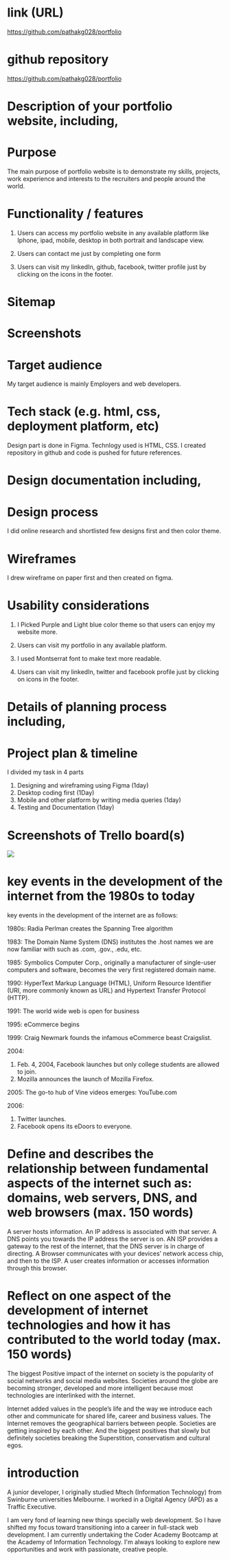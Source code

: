 # link (URL)
https://github.com/pathakg028/portfolio

# github repository

https://github.com/pathakg028/portfolio

# Description of your portfolio website, including,

# Purpose

The main purpose of portfolio website is to demonstrate my skills, projects, work experience and interests to the recruiters and people around the world.

# Functionality / features

1. Users can access my portfolio website in any available platform like Iphone, ipad, mobile, desktop in both portrait and landscape view.

2. Users can contact me just by completing one form

3. Users can visit my linkedIn, github, facebook, twitter profile just by clicking on the icons in the footer.

# Sitemap
# Screenshots
# Target audience
My target audience is mainly Employers and web developers.
# Tech stack (e.g. html, css, deployment platform, etc)

Design part is done in Figma. Technlogy used is HTML, CSS. I created repository in github and code is pushed for future references.

# Design documentation including,
# Design process
I did online research and shortlisted few designs first and then color theme.
# Wireframes
I drew wireframe on paper first and then created on figma.

# Usability considerations

1. I Picked Purple and Light blue color theme so that users can enjoy my website more.

2. Users can visit my portfolio in any available platform.

3. I used Montserrat font to make text more readable.

4. Users can visit my linkedIn, twitter and facebook profile just by clicking on icons in the footer.


# Details of planning process including,
# Project plan & timeline

I divided my task in 4 parts
1. Designing and wireframing using Figma (1day)
2. Desktop coding first (1Day)
3. Mobile and other platform by writing media queries (1day)
4. Testing and Documentation (1day)

# Screenshots of Trello board(s)
![](./trello.png)

# key events in the development of the internet from the 1980s to today

key events in the development of the internet are as follows: 

1980s: Radia Perlman creates the Spanning Tree algorithm

1983: The Domain Name System (DNS) institutes the .host names we are now familiar with such as .com, .gov., .edu, etc.

1985: Symbolics Computer Corp., originally a manufacturer of single-user computers and software, becomes the very first registered domain name.

1990: HyperText Markup Language (HTML), Uniform Resource Identifier (URI, more commonly known as URL) and Hypertext Transfer Protocol (HTTP).

1991: The world wide web is open for business

1995: eCommerce begins

1999: Craig Newmark founds the infamous eCommerce beast Craigslist.

2004:
1. Feb. 4, 2004, Facebook launches but only college students are allowed to join.
2. Mozilla announces the launch of Mozilla Firefox.

2005: The go-to hub of Vine videos emerges: YouTube.com

2006:
1. Twitter launches.
2. Facebook opens its eDoors to everyone.

# Define and describes the relationship between fundamental aspects of the internet such as: domains, web servers, DNS, and web browsers (max. 150 words)

A server hosts information. An IP address is associated with that server. A DNS points you towards the IP address the server is on. AN ISP provides a gateway to the rest of the internet, that the DNS server is in charge of directing. A Browser communicates with your devices’ network access chip, and then to the ISP. A user creates information or accesses information through this browser.


# Reflect on one aspect of the development of internet technologies and how it has contributed to the world today (max. 150 words)

The biggest Positive impact of the internet on society is the popularity of social networks and social media websites. Societies around the globe are becoming stronger, developed and more intelligent because most technologies are interlinked with the internet.

Internet added values in the people’s life and the way we introduce each other and communicate for shared life, career and business values.  The Internet removes the geographical barriers between people. Societies are getting inspired by each other. And the biggest positives that slowly but definitely societies breaking the Superstition, conservatism and cultural egos.

# introduction

A junior developer, I originally studied Mtech (Information Technology) from Swinburne universities Melbourne. 
I worked in a Digital Agency (APD) as a Traffic Executive.

I am very fond of learning new things specially web development. So I have shifted my focus toward 
transitioning into a career in full-stack web development. I am currently undertaking the Coder Academy Bootcamp at the Academy of Information Technology. 
I'm always looking to explore new opportunities and work with passionate, creative people.